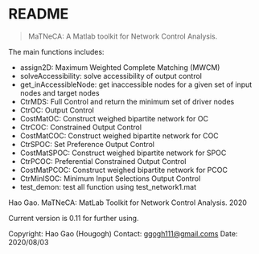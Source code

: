 # README

> MaTNeCA: A Matlab toolkit for Network Control Analysis. 

The main functions includes:

- assign2D: Maximum Weighted Complete Matching (MWCM)
- solveAccessibility: solve accessibility of output control
- get_inAccessibleNode: get inaccessible nodes for a given set of input nodes and target nodes
- CtrMDS: Full Control and return the minimum set of driver nodes
- CtrOC: Output Control
- CostMatOC: Construct weighed bipartite network for OC
- CtrCOC: Constrained Output Control
- CostMatCOC: Construct weighed bipartite network for COC
- CtrSPOC: Set Preference Output Control
- CostMatSPOC: Construct weighed bipartite network for SPOC
- CtrPCOC: Preferential Constrained Output Control
- CostMatPCOC: Construct weighed bipartite network for PCOC
- CtrMinISOC: Minimum Input Selections Output Control
- test_demon: test all function using test_network1.mat

Hao Gao. MaTNeCA: MatLab Toolkit for Network Control Analysis. 2020

Current version is 0.11 for further using.

Copyright: Hao Gao (Hougogh)
Contact: ggogh111@gmail.coms
Date: 2020/08/03